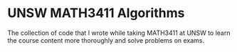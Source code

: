# UNSW MATH3411 Algorithms

The collection of code that I wrote while taking MATH3411 at UNSW to learn the course content more thoroughly and solve problems on exams.
